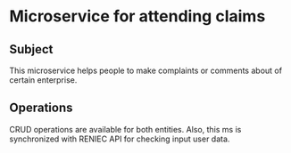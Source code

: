 # Microservice for attending claims
## Subject
This microservice helps people to make complaints or comments about of certain enterprise.
## Operations
CRUD operations are available for both entities. Also, this ms is synchronized with RENIEC API for checking input user data.